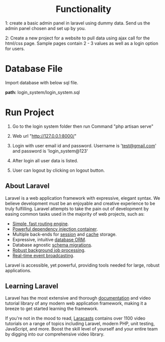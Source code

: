 <h1 align="center" style=">Login System using Laravel Framework</h1>


# Functionality

1: create a basic admin panel in laravel using dummy data. Send us the admin panel chosen and set up by you.


2: Create a new project for a website to pull data using ajax call for the html/css page. Sample pages contain 2 - 3 values as well as a login option for users. 

# Database File

Import database with below sql file.

<b>path:</b> login_system/login_system.sql

# Run Project

1. Go to the login system folder then run Command "php artisan serve"


2. Web url "http://127.0.0.1:8000/"


3. Login with user email id and password. Username is 'test@gmail.com' and password is 'login_system@123'


4. After login all user data is listed. 


5. User can logout by clicking on logout button.




## About Laravel

Laravel is a web application framework with expressive, elegant syntax. We believe development must be an enjoyable and creative experience to be truly fulfilling. Laravel attempts to take the pain out of development by easing common tasks used in the majority of web projects, such as:

- [Simple, fast routing engine](https://laravel.com/docs/routing).
- [Powerful dependency injection container](https://laravel.com/docs/container).
- Multiple back-ends for [session](https://laravel.com/docs/session) and [cache](https://laravel.com/docs/cache) storage.
- Expressive, intuitive [database ORM](https://laravel.com/docs/eloquent).
- Database agnostic [schema migrations](https://laravel.com/docs/migrations).
- [Robust background job processing](https://laravel.com/docs/queues).
- [Real-time event broadcasting](https://laravel.com/docs/broadcasting).

Laravel is accessible, yet powerful, providing tools needed for large, robust applications.

## Learning Laravel

Laravel has the most extensive and thorough [documentation](https://laravel.com/docs) and video tutorial library of any modern web application framework, making it a breeze to get started learning the framework.

If you're not in the mood to read, [Laracasts](https://laracasts.com) contains over 1100 video tutorials on a range of topics including Laravel, modern PHP, unit testing, JavaScript, and more. Boost the skill level of yourself and your entire team by digging into our comprehensive video library.

